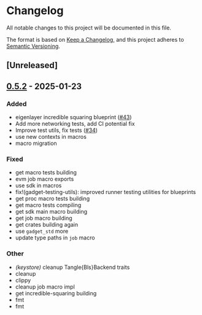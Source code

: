 # Changelog

All notable changes to this project will be documented in this file.

The format is based on [Keep a Changelog](https://keepachangelog.com/en/1.0.0/),
and this project adheres to [Semantic Versioning](https://semver.org/spec/v2.0.0.html).

## [Unreleased]

## [0.5.2](https://github.com/tangle-network/gadget/compare/gadget-blueprint-proc-macro-v0.5.1...gadget-blueprint-proc-macro-v0.5.2) - 2025-01-23

### Added

- eigenlayer incredible squaring blueprint ([#43](https://github.com/tangle-network/gadget/pull/43))
- Add more networking tests, add CI potential fix
- Improve test utils, fix tests ([#34](https://github.com/tangle-network/gadget/pull/34))
- use new contexts in macros
- macro migration

### Fixed

- get macro tests building
- evm job macro exports
- use sdk in macros
- fix!(gadget-testing-utils): improved runner testing utilities for blueprints
- get proc macro tests building
- get macro tests compiling
- get sdk main macro building
- get job macro building
- get crates building again
- use `gadget_std` more
- update type paths in `job` macro

### Other

- *(keystore)* cleanup Tangle{Bls}Backend traits
- cleanup
- clippy
- cleanup job macro impl
- get incredible-squaring building
- fmt
- fmt
